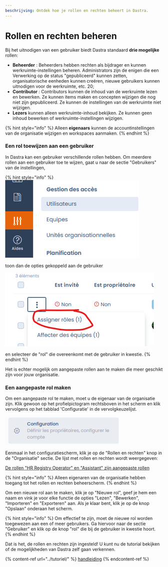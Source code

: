 ```yaml
---
beschrijving: Ontdek hoe je rollen en rechten beheert in Dastra.
---
```


# Rollen en rechten beheren

Bij het uitnodigen van een gebruiker biedt Dastra standaard **drie mogelijke** rollen:

* **Beheerder** : Beheerders hebben rechten als bijdrager en kunnen werkruimte-instellingen beheren. Administrators zijn de enigen die een Verwerking op de status "gepubliceerd" kunnen zetten, organisatorische eenheden kunnen creëren, nieuwe gebruikers kunnen uitnodigen voor de werkruimte, etc. 20;
* **Contributor** : Contributors kunnen de inhoud van de werkruimte lezen en bewerken. Ze kunnen items maken en concepten wijzigen die nog niet zijn gepubliceerd. Ze kunnen de instellingen van de werkruimte niet wijzigen.
* **Lezers** kunnen alleen werkruimte-inhoud bekijken. Ze kunnen geen inhoud bewerken of werkruimte-instellingen wijzigen.



{% hint style="info" %}
Alleen **eigenaars** kunnen de accountinstellingen van de organisatie wijzigen en workspaces aanmaken.
{% endhint %}

### Een rol toewijzen aan een gebruiker

In Dastra kan een gebruiker verschillende rollen hebben. Om meerdere rollen aan een gebruiker toe te wijzen, gaat u naar de sectie "Gebruikers" van de instellingen,&#x20;

{% hint style="info" %}
<img src="../../.gitbook/assets/image (248) (1) (1).png" alt="" data-size="original">



toon dan de opties gekoppeld aan de gebruiker&#x20;



![](<../../.gitbook/assets/image (251) (1) (1) (1).png>)



en selecteer de "rol" die overeenkomt met de gebruiker in kwestie.
{% endhint %}



Het is echter mogelijk om aangepaste rollen aan te maken die meer geschikt zijn voor jouw organisatie.

### Een aangepaste rol maken

Om een aangepaste rol te maken, moet u de eigenaar van de organisatie zijn. Klik gewoon op het profielpictogram rechtsboven in het scherm en klik vervolgens op het tabblad 'Configuratie' in de vervolgkeuzelijst.

![](<../../.gitbook/assets/image (133).png>)

Eenmaal in het configuratiescherm, klik je op de "Rollen en rechten" knop in de "Organisatie" sectie. De lijst met rollen en rechten wordt weergegeven:

[De rollen "HR Registry Operator" en "Assistant" zijn aangepaste rollen](<../../.gitbook/assets/image (134).png>)

{% hint style="info" %}
Alleen eigenaren van de organisatie hebben toegang tot het rollen en rechten beheerscherm.
{% endhint %}

Om een nieuwe rol aan te maken, klik je op "Nieuwe rol", geef je hem een naam en vink je voor elke functie de opties "Lezen", "Bewerken", "Importeren" en "Exporteren" aan. Als je klaar bent, klik je op de knop "Opslaan" onderaan het scherm.

{% hint style="info" %}
Om effectief te zijn, moet de nieuwe rol worden toegewezen aan een of meer gebruikers. Ga hiervoor naar de sectie "Gebruiker" en klik op de knop "rol" die bij de gebruiker in kwestie hoort.
{% endhint %}

Dat is het, de rollen en rechten zijn ingesteld! U kunt nu de tutorial bekijken of de mogelijkheden van Dastra zelf gaan verkennen.

{% content-ref url="../tutoriel/" %}
[handleiding](../tutoriel/)
{% endcontent-ref %}